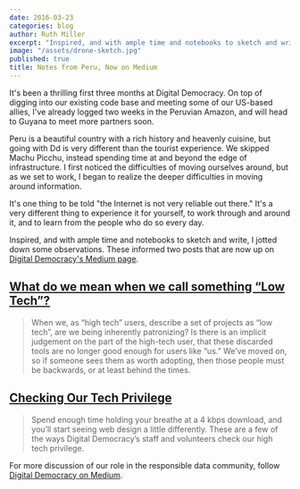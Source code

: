 ```yaml
---
date: 2016-03-23
categories: blog
author: Ruth Miller
excerpt: "Inspired, and with ample time and notebooks to sketch and write, I jotted down some observations. These informed two posts that are now up on Digital Democracy's Medium page."
image: "/assets/drone-sketch.jpg"
published: true
title: Notes from Peru, Now on Medium
---
```


It's been a thrilling first three months at Digital Democracy. On top of digging into our existing code base and meeting some of our US-based allies, I've already logged two weeks in the Peruvian Amazon, and will head to Guyana to meet more partners soon.

Peru is a beautiful country with a rich history and heavenly cuisine, but going with Dd is very different than the tourist experience. We skipped Machu Picchu, instead spending time at and beyond the edge of infrastructure. I first noticed the difficulties of moving ourselves around, but as we set to work, I began to realize the deeper difficulties in moving around information. 

It's one thing to be told "the Internet is not very reliable out there." It's a very different thing to experience it for yourself, to work through and around it, and to learn from the people who do so every day.

Inspired, and with ample time and notebooks to sketch and write, I jotted down some observations. These informed two posts that are now up on [Digital Democracy's Medium page](https://medium.com/@DigiDem).

## [What do we mean when we call something “Low Tech”?](https://medium.com/@DigiDem/what-do-we-mean-when-we-call-something-low-tech-360bed35ce98#.jg5gnfxie)

> When we, as “high tech” users, describe a set of projects as “low tech”, are we being inherently patronizing? Is there is an implicit judgement on the part of the high-tech user, that these discarded tools are no longer good enough for users like “us.” We’ve moved on, so if someone sees them as worth adopting, then those people must be backwards, or at least behind the times.

## [Checking Our Tech Privilege](https://medium.com/@DigiDem/checking-our-tech-privilege-fdaf8c750179#.jjx2hm6bf)

> Spend enough time holding your breathe at a 4 kbps download, and you’ll start seeing web design a little differently. These are a few of the ways Digital Democracy’s staff and volunteers check our high tech privilege.

For more discussion of our role in the responsible data community, follow [Digital Democracy on Medium](https://medium.com/@DigiDem).